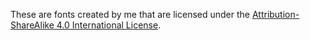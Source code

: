These are fonts created by me that are licensed under the [Attribution-ShareAlike 4.0 International License](https://creativecommons.org/licenses/by-sa/4.0/).
